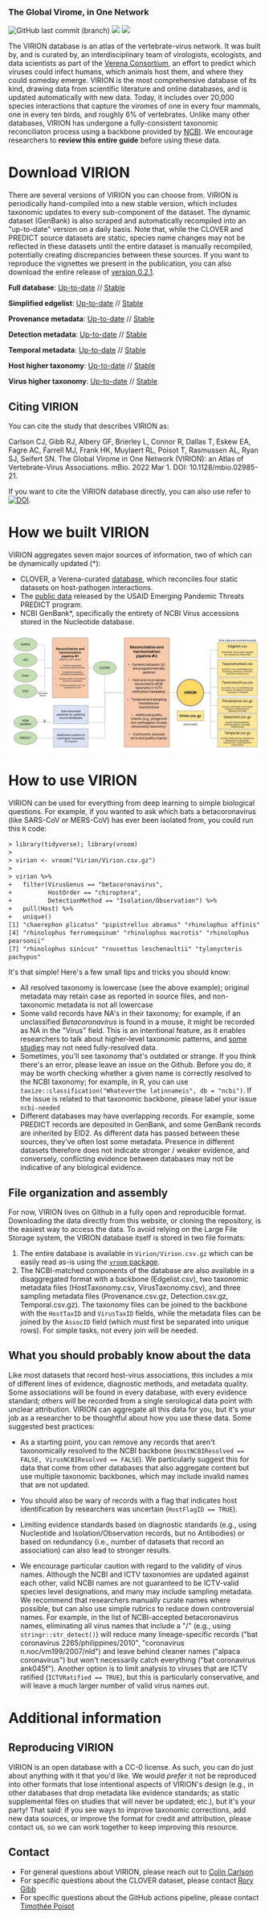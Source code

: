 ### The Global Virome, in One Network

![GitHub last commit (branch)](https://img.shields.io/github/last-commit/viralemergence/virion/gh-pages)
![](https://img.shields.io/badge/Code%20license-MIT-green)
![](https://img.shields.io/badge/Data%20license-CC--0-brightgreen)

The VIRION database is an atlas of the vertebrate-virus network. It was built by, and is curated by, an interdisciplinary team of virologists, ecologists, and data scientists as part of the [Verena Consortium](https://www.viralemergence.org/), an effort to predict which viruses could infect humans, which animals host them, and where they could someday emerge. VIRION is the most comprehensive database of its kind, drawing data from scientific literature and online databases, and is updated automatically with new data. Today, it includes over 20,000 species interactions that capture the viromes of one in every four mammals, one in every ten birds, and roughly 6% of vertebrates. Unlike many other databases, VIRION has undergone a fully-consistent taxonomic reconciliaton process using a backbone provided by [NCBI](https://www.ncbi.nlm.nih.gov/Taxonomy/Browser/wwwtax.cgi). We encourage researchers to **review this entire guide** before using these data.

# Download VIRION

There are several versions of VIRION you can choose from. VIRION is periodically hand-compiled into a new stable version, which includes taxonomic updates to every sub-component of the dataset. The dynamic dataset (GenBank) is also scraped and automatically recompiled into an "up-to-date" version on a daily basis. Note that, while the CLOVER and PREDICT source datasets are static, species name changes may not be reflected in these datasets until the entire dataset is manually recompiled, potentially creating discrepancies between these sources. If you want to reproduce the vignettes we present in the publication, you can also download the entire release of [version 0.2.1](https://github.com/viralemergence/virion/releases/tag/v0.2.1-beta).

**Full database**: [Up-to-date](Virion.csv.gz) // [Stable](https://github.com/viralemergence/virion/blob/main/Virion/Virion.csv.gz)

**Simplified edgelist**: [Up-to-date](Edgelist.csv.gz) // [Stable](https://github.com/viralemergence/virion/blob/main/Virion/Edgelist.csv.gz)

**Provenance metadata**:  [Up-to-date](Provenance.csv.gz) // [Stable](https://github.com/viralemergence/virion/blob/main/Virion/Provenance.csv.gz)

**Detection metadata**:  [Up-to-date](Detection.csv.gz) // [Stable](https://github.com/viralemergence/virion/blob/main/Virion/Detection.csv.gz)

**Temporal metadata**: [Up-to-date](Temporal.csv.gz) // [Stable](https://github.com/viralemergence/virion/blob/main/Virion/Temporal.csv.gz)

**Host higher taxonomy**:  [Up-to-date](TaxonomyHost.csv.gz) // [Stable](https://github.com/viralemergence/virion/blob/main/Virion/TaxonomyHost.csv.gz)

**Virus higher taxonomy**:  [Up-to-date](TaxonomyVirus.csv.gz) // [Stable](https://github.com/viralemergence/virion/blob/main/Virion/TaxonomyVirus.csv.gz)

## Citing VIRION

You can cite the study that describes VIRION as:

Carlson CJ, Gibb RJ, Albery GF, Brierley L, Connor R, Dallas T, Eskew EA, Fagre AC, Farrell MJ, Frank HK, Muylaert RL, Poisot T, Rasmussen AL, Ryan SJ, Seifert SN. The Global Virome in One Network (VIRION): an Atlas of Vertebrate-Virus Associations. mBio. 2022 Mar 1. DOI: 10.1128/mbio.02985-21.

If you want to cite the VIRION database directly, you can also use refer to [![DOI](https://zenodo.org/badge/319686363.svg)](https://zenodo.org/badge/latestdoi/319686363).

# How we built VIRION

VIRION aggregates seven major sources of information, two of which can be dynamically updated (\*):
- CLOVER, a Verena-curated [database](https://github.com/viralemergence/clover), which reconciles four static datasets on host-pathogen interactions.
- The [public data](https://healthmap.org/predict) released by the USAID Emerging Pandemic Threats PREDICT program.
- NCBI GenBank\*, specifically the entirety of NCBI Virus accessions stored in the Nucleotide database.

![Virion overview](VIRION2.jpg)

# How to use VIRION

VIRION can be used for everything from deep learning to simple biological questions. For example, if you wanted to ask which bats a betacoronavirus (like SARS-CoV or MERS-CoV) has ever been isolated from, you could run this `R` code:

```
> library(tidyverse); library(vroom)
>
> virion <- vroom("Virion/Virion.csv.gz")
>
> virion %>%
+   filter(VirusGenus == "betacoronavirus",
+          HostOrder == "chiroptera",
+          DetectionMethod == "Isolation/Observation") %>%
+   pull(Host) %>%
+   unique()
[1] "chaerephon plicatus" "pipistrellus abramus" "rhinolophus affinis"      
[4] "rhinolophus ferrumequinum" "rhinolophus macrotis" "rhinolophus pearsonii"    
[7] "rhinolophus sinicus" "rousettus leschenaultii" "tylonycteris pachypus"
```

It's that simple! Here's a few small tips and tricks you should know:
- All resolved taxonomy is lowercase (see the above example); original metadata may retain case as reported in source files, and non-taxonomic metadata is not all lowercase
- Some valid records have NA's in their taxonomy; for example, if an unclassified _Betacoronavirus_ is found in a mouse, it might be recorded as NA in the "Virus" field. This is an intentional feature, as it enables researchers to talk about higher-level taxonomic patterns, and [some studies](https://www.biorxiv.org/content/10.1101/2020.05.22.111344v4) may not need fully-resolved data.
- Sometimes, you'll see taxonomy that's outdated or strange. If you think there's an error, please leave an issue on the Github. Before you do, it may be worth checking whether a given name is correctly resolved to the NCBI taxonomy; for example, in R, you can use `taxize::classification("Whateverthe latinnameis", db = "ncbi")`. If the issue is related to that taxonomic backbone, please label your issue `ncbi-needed`
- Different databases may have overlapping records. For example, some PREDICT records are deposited in GenBank, and some GenBank records are inherited by EID2. As different data has passed between these sources, they've often lost some metadata. Presence in different datasets therefore does not indicate stronger / weaker evidence, and conversely, conflicting evidence between databases may not be indicative of any biological evidence.

## File organization and assembly

For now, VIRION lives on Github in a fully open and reproducible format. Downloading the data directly from this website, or cloning the repository, is the easiest way to access the data. To avoid relying on the Large File Storage system, the VIRION database itself is stored in two file formats:

1. The entire database is available in `Virion/Virion.csv.gz` which can be easily read as-is using the [`vroom` package](https://vroom.r-lib.org/).
2. The NCBI-matched components of the database are also available in a disaggregated format with a backbone (Edgelist.csv), two taxonomic metadata files (HostTaxonomy.csv, VirusTaxonomy.csv), and three sampling metadata files (Provenance.csv.gz, Detection.csv.gz, Temporal.csv.gz). The taxonomy files can be joined to the backbone with the `HostTaxID` and `VirusTaxID` fields, while the metadata files can be joined by the `AssocID` field (which must first be separated into unique rows). For simple tasks, not every join will be needed.

## What you should probably know about the data

Like most datasets that record host-virus associations, this includes a mix of different lines of evidence, diagnostic methods, and metadata quality. Some associations will be found in every database, with every evidence standard; others will be recorded from a single serological data point with unclear attribution. VIRION can aggregate all this data for you, but it's your job as a researcher to be thoughtful about how you use these data. Some suggested best practices:

- As a starting point, you can remove any records that aren't taxonomically resolved to the NCBI backbone (`HostNCBIResolved == FALSE, VirusNCBIResolved == FALSE`). We particularly suggest this for data that come from other databases that also aggregate content but use multiple taxonomic backbones, which may include invalid names that are not updated.

- You should also be wary of records with a flag that indicates host identification by researchers was uncertain (`HostFlagID == TRUE`).

- Limiting evidence standards based on diagnostic standards (e.g., using Nucleotide and Isolation/Observation records, but no Antibodies) or based on redundancy (i.e., number of datasets that record an association) can also lead to stronger results.

- We encourage particular caution with regard to the validity of virus names. Although the NCBI and ICTV taxonomies are updated against each other, valid NCBI names are not guaranteed to be ICTV-valid species level designations, and many may include sampling metadata. We recommend that researchers manually curate names where possible, but can also use simple rubrics to reduce down controversial names. For example, in the list of NCBI-accepted betacoronavirus names, eliminating all virus names that include a "/" (e.g., using `stringr::str_detect()`) will reduce many lineage-specific records ("bat coronavirus 2265/philippines/2010", "coronavirus n.noc/vm199/2007/nld") and leave behind cleaner names ("alpaca coronavirus") but won't necessarily catch everything ("bat coronavirus ank045f"). Another option is to limit analysis to viruses that are ICTV ratified (`ICTVRatified == TRUE`), but this is particularly conservative, and will leave a much larger number of valid virus names out.

# Additional information

## Reproducing VIRION

VIRION is an open database with a CC-0 license. As such, you can do just about anything with it that you'd like. We would _prefer_ it not be reproduced into other formats that lose intentional aspects of VIRION's design (e.g., in other databases that drop metadata like evidence standards; as static supplemental files on studies that will never be updated; etc.), but it's your party! That said: if you see ways to improve taxonomic corrections, add new data sources, or improve the format for credit and attribution, please contact us, so we can work together to keep improving this resource.

## Contact

- For general questions about VIRION, please reach out to [Colin Carlson](mailto:colin.carlson@georgetown.edu)
- For specific questions about the CLOVER dataset, please contact [Rory Gibb](mailto:rory.gibb.14@ucl.ac.uk)
- For specific questions about the GitHub actions pipeline, please contact [Timothée Poisot](mailto:timothee.poisot@umontreal.ca)

